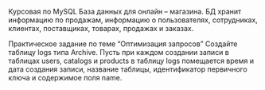 
Курсовая по MySQL
База данных для онлайн – магазина. БД хранит информацию по продажам, информацию о пользователях, сотрудниках, клиентах, поставщиках, товарах, продажах и заказах.

Практическое задание по теме “Оптимизация запросов”
Создайте таблицу logs типа Archive. Пусть при каждом создании записи в таблицах users, catalogs и products в таблицу logs помещается время и дата создания записи, название таблицы, идентификатор первичного ключа и содержимое поля name.

